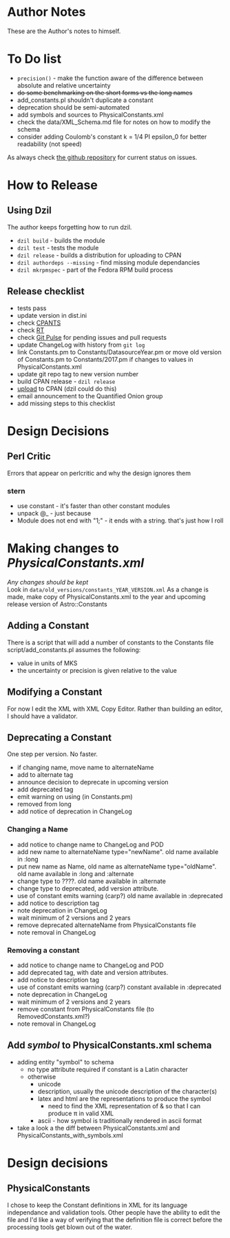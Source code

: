 # Author Notes

These are the Author's notes to himself.

# To Do list

* ```precision()``` - make the function aware of the difference between 
absolute and relative uncertainty
* ~~do some benchmarking on the short forms vs the long names~~
* add_constants.pl shouldn't duplicate a constant
* deprecation should be semi-automated
* add symbols and sources to PhysicalConstants.xml
* check the data/XML_Schema.md file for notes on how to modify the schema
* consider adding Coulomb's constant k = 1/4 PI epsilon_0 for better readability (not speed)

As always check 
[the github repository](https://github.com/duffee/Astro-Constants/issues "Astro::Constants issues")
for current status on issues.


# How to Release

## Using Dzil

The author keeps forgetting how to run dzil.

* ```dzil build```	- builds the module
* ```dzil test```		- tests the module
* ```dzil release```	- builds a distribution for uploading to CPAN
* ```dzil authordeps --missing```	- find missing module dependancies
* ```dzil mkrpmspec```	- part of the Fedora RPM build process

## Release checklist

* tests pass
* update version in dist.ini
* check [CPANTS](http://matrix.cpantesters.org/?dist=Astro-Constants)
* check [RT](https://rt.cpan.org/Public/Dist/Display.html?Name=Astro-Constants)
* check [Git Pulse](https://github.com/duffee/Astro-Constants/pulse/monthly) for pending issues and pull requests
* update ChangeLog with history from ```git log```
* link Constants.pm to Constants/DatasourceYear.pm or move old version of Constants.pm to Constants/2017.pm if changes to values in PhysicalConstants.xml
* update git repo tag to new version number
* build CPAN release - ```dzil release```
* [upload](https://pause.perl.org/pause/authenquery?ACTION=add_uri) to CPAN (dzil could do this)
* email announcement to the Quantified Onion group
* add missing steps to this checklist

# Design Decisions

## Perl Critic

Errors that appear on perlcritic and why the design ignores them

### stern
* use constant	- it's faster than other constant modules
* unpack @_		- just because
* Module does not end with "1;"	- it ends with a string.  that's just how I roll


# Making changes to *PhysicalConstants.xml*

_Any changes should be kept_  
Look in ```data/old_versions/constants_YEAR_VERSION.xml```
As a change is made, make copy of PhysicalConstants.xml  to the year and 
upcoming release version of Astro::Constants


## Adding a Constant

There is a script that will add a number of constants to the Constants file
 script/add_constants.pl
assumes the following:
* value in units of MKS
* the uncertainty or precision is given relative to the value

## Modifying a Constant

For now I edit the XML with XML Copy Editor.
Rather than building an editor, I should have a validator.

## Deprecating a Constant

One step per version.  No faster.

* if changing name, move name to alternateName
* add to alternate tag
* announce decision to deprecate in upcoming version
* add deprecated tag
 * emit warning on using (in Constants.pm)
 * removed from long
* add notice of deprecation in ChangeLog

### Changing a Name

* add notice to change name to ChangeLog and POD
 * add new name to alternateName type="newName".  old name available in :long
* put new name as Name, old name as alternateName type="oldName".  old name available in :long and :alternate
* change type to ????.  old name available in :alternate
* change type to deprecated, add version attribute.  
 * use of constant emits warning (carp?)  old name available in :deprecated
 * add notice to description tag
 * note deprecation in ChangeLog
* wait minimum of 2 versions and 2 years
* remove deprecated alternateName from PhysicalConstants file
 * note removal in ChangeLog

### Removing a constant

* add notice to change name to ChangeLog and POD
* add deprecated tag, with date and version attributes.  
 * add notice to description tag
 * use of constant emits warning (carp?)  constant available in :deprecated
 * note deprecation in ChangeLog
* wait minimum of 2 versions and 2 years
* remove constant from PhysicalConstants file (to RemovedConstants.xml?)
 * note removal in ChangeLog

## Add *symbol* to PhysicalConstants.xml schema

* adding entity "symbol" to schema
  * no type attribute required if constant is a Latin character
  * otherwise
    * unicode
    * description, usually the unicode description of the character(s)
    * latex and html are the representations to produce the symbol
      * need to find the XML representation of & so that I can produce &pi; in valid XML
    * ascii - how symbol is traditionally rendered in ascii format
* take a look a the diff between PhysicalConstants.xml and PhysicalConstants_with_symbols.xml


# Design decisions

## PhysicalConstants

I chose to keep the Constant definitions in XML for its language independance and validation tools.
Other people have the ability to edit the file and I'd like a way of verifying that the definition
file is correct before the processing tools get blown out of the water.
